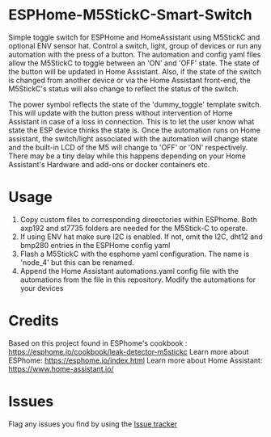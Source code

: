 # ESPHome-M5StickC-Smart-Switch
Simple toggle switch for ESPHome and HomeAssistant using M5StickC and optional ENV sensor hat. Control a switch, light, group of devices or run any automation with the press of a button. The automation and config yaml files allow the M5StickC to toggle between an 'ON' and 'OFF' state. The state of the button will be updated in Home Assistant. Also, if the state of the switch is changed from another device or via the Home Assistant front-end, the M5StickC's status will also change to reflect the status of the switch.

The power symbol reflects the state of the 'dummy_toggle' template switch. This will update with the button press without intervention of Home Assistant in case of a loss in connection. This is to let the user know what state the ESP device thinks the state is. Once the automation runs on Home assistant, the switch/light associated with the automation will change state and the built-in LCD of the M5 will change to 'OFF' or 'ON' respectively. There may be a tiny delay while this happens depending on your Home Assistant's Hardware and add-ons or docker containers etc.  

# Usage
1. Copy custom files to corresponding direectories within ESPhome. Both axp192 and st7735 folders are needed for the M5Stick-C to operate.
2. If using ENV hat make sure I2C is enabled. If not, omit the I2C, dht12 and bmp280 entries in the ESPHome config yaml
3. Flash a M5StickC with the esphome yaml configuration. The name is 'node_4' but this can be renamed. 
4. Append the Home Assistant automations.yaml config file with the automations from the file in this repository. Modify the automations for your devices

# Credits
Based on this project found in ESPhome's cookbook : https://esphome.io/cookbook/leak-detector-m5stickc
Learn more about ESPhome: https://esphome.io/index.html
Learn more about Home Assistant: https://www.home-assistant.io/

# Issues
Flag any issues you find by using the [Issue tracker](https://github.com/aliktb/ESPHome-M5StickC-Smart-Switch/issues)

